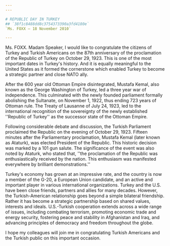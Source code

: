 ```yaml
---
---

# REPUBLIC DAY IN TURKEY
## `38f1c8488dd8c3754373390a3fd4180e`
`Ms. FOXX — 18 November 2010`

---
```



Ms. FOXX. Madam Speaker, I would like to congratulate the citizens of 
Turkey and Turkish Americans on the 87th anniversary of the 
proclamation of the Republic of Turkey on October 29, 1923. This is one 
of the most important dates in Turkey's history. And it is equally 
meaningful to the United States as it formed the cornerstone which 
enabled Turkey to become a strategic partner and close NATO ally.

After the 600 year old Ottoman Empire disintegrated, Mustafa Kemal, 
also known as the George Washington of Turkey, led a three year war of 
independence. This culminated with the newly founded parliament 
formally abolishing the Sultanate, on November 1, 1922, thus ending 723 
years of Ottoman rule. The Treaty of Lausanne of July 24, 1923, led to 
the international recognition of the sovereignty of the newly 
established ''Republic of Turkey'' as the successor state of the 
Ottoman Empire.

Following considerable debate and discussion, the Turkish Parliament 
proclaimed the Republic on the evening of October 29, 1923. Fifteen 
minutes after the Parliamentary proclamation, Mustafa Kemal (later 
known as Ataturk), was elected President of the Republic. This historic 
decision was marked by a 101 gun salute. The significance of the event 
was also noted by Ataturk, who stated that, ''the proclamation of the 
Republic was enthusiastically received by the nation. This enthusiasm 
was manifested everywhere by brilliant demonstrations.''

Turkey's economy has grown at an impressive rate, and the country is 
now a member of the G-20, a European Union candidate, and an active and 
important player in various international organizations. Turkey and the 
U.S. have been close friends, partners and allies for many decades. 
However, the Turkish-American relationship goes beyond a simple 
bilateral friendship. Rather it has become a strategic partnership 
based on shared values, interests and ideals. U.S.-Turkish cooperation 
extends across a wide range of issues, including combating terrorism, 
promoting economic trade and energy security, fostering peace and 
stability in Afghanistan and Iraq, and advancing principles of 
democracy and freedom throughout the globe.

I hope my colleagues will join me in congratulating Turkish Americans 
and the Turkish public on this important occasion.
